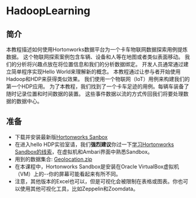 # HadoopLearning



## 简介

本教程描述如何使用Hortonworks数据平台为一个卡车物联网数据探索用例提炼数据。 这个物联网探索案例包含车辆、设备和人等在地图或者类似表面移动。 我们的分析将兴趣点放在将位置信息和我们的分析数据绑定。 开发人员通常通过建立简单程序实现Hello World来理解新的概念。 本教程通过让参与者开始使用Hadoop和HDP来获得类似效果。 我们使用一个物联网（loT）用例来构建我们的第一个HDP应用。 为了本教程，我们找到了一个卡车足迹的用例。每辆车装备了随时记录位置和时间数据的装置。 这些事件数据以流的方式传回我们将要处理数据的数据中心。



## 准备

- 下载并安装最新版[Hortonworks Sanbox](http://zh.hortonworks.com/products/hortonworks-sandbox/#install)
- 在进入hello HDP实验室请，我们**强烈建议**你过一下[学习Hortonworks Sandbox的线索](https://forevernull.gitbooks.io/hortonworks-getstarted/content/xue_xi_hortonworks_sandbox_de_xian_suo.html)，在虚拟机和Ambari界面中熟悉Sandbox。
- 用到的数据集合: [Geolocation.zip](https://app.box.com/HadoopCrashCourseData)
- 在本课程中，Hortonworks Sandbox是安装在Oracle VirtualBox虚拟机（VM）上的--你的屏幕可能看起来有所不同。
- 注意，其他版本的Excel也可以，但是可视化会被限制在表格或图表。你也可以使用其他可视化工具，比如Zeppelin和Zoomdata。